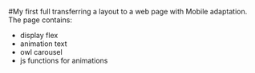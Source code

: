 #My first full transferring a layout to a web page with Mobile adaptation.
The page contains: 
+ display flex
+ animation text
+ owl carousel
+ js functions for animations
